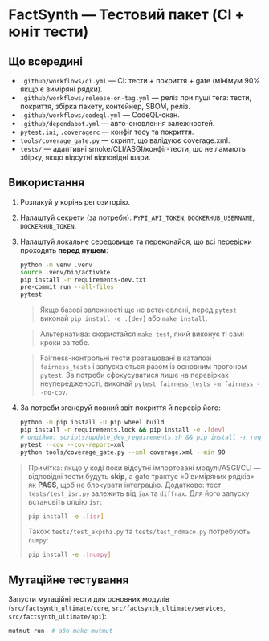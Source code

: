 # FactSynth — Тестовий пакет (CI + юніт тести)

## Що всередині

- `.github/workflows/ci.yml` — CI: тести + покриття + gate (мінімум 90% якщо є виміряні рядки).
- `.github/workflows/release-on-tag.yml` — реліз при пуші тега: тести, покриття, збірка пакету,
  контейнер, SBOM, реліз.
- `.github/workflows/codeql.yml` — CodeQL-скан.
- `.github/dependabot.yml` — авто-оновлення залежностей.
- `pytest.ini`, `.coveragerc` — конфіг тесу та покриття.
- `tools/coverage_gate.py` — скрипт, що валідуює coverage.xml.
- `tests/` — адаптивні smoke/CLI/ASGI/конфіг-тести, що не ламають збірку,
  якщо відсутні відповідні шари.

## Використання

1. Розпакуй у корінь репозиторію.
2. Налаштуй секрети (за потреби): `PYPI_API_TOKEN`, `DOCKERHUB_USERNAME`, `DOCKERHUB_TOKEN`.
3. Налаштуй локальне середовище та переконайся, що всі перевірки проходять **перед пушем**:

    ```bash
    python -m venv .venv
    source .venv/bin/activate
    pip install -r requirements-dev.txt
    pre-commit run --all-files
    pytest
    ```

    > Якщо базові залежності ще не встановлені, перед `pytest` виконай `pip install -e .[dev]`
    > або `make install`.

    > Альтернатива: скористайся `make test`, який виконує ті самі кроки за тебе.

    > Fairness-контрольні тести розташовані в каталозі `fairness_tests` і запускаються разом із
    > основним прогоном `pytest`. За потреби сфокусуватися лише на перевірках неупередженості,
    > виконай `pytest fairness_tests -m fairness --no-cov`.

4. За потреби згенеруй повний звіт покриття й перевір його:

    ```bash
    python -m pip install -U pip wheel build
    pip install -r requirements.lock && pip install -e .[dev]
    # опційно: scripts/update_dev_requirements.sh && pip install -r requirements-dev.txt
    pytest --cov --cov-report=xml
    python tools/coverage_gate.py --xml coverage.xml --min 90
    ```

> Примітка: якщо у коді поки відсутні імпортовані модулі/ASGI/CLI —
> відповідні тести будуть **skip**,
> а gate трактує «0 виміряних рядків» як **PASS**, щоб не блокувати інтеграцію.
> Додатково: тест `tests/test_isr.py` залежить від `jax` та `diffrax`.
> Для його запуску встановіть опцію `isr`:
>
> ```bash
> pip install -e .[isr]
> ```
>
> Також `tests/test_akpshi.py` та `tests/test_ndmaco.py` потребують `numpy`:
>
> ```bash
> pip install -e .[numpy]
> ```

## Мутаційне тестування

Запусти мутаційні тести для основних модулів (`src/factsynth_ultimate/core`, `src/factsynth_ultimate/services`, `src/factsynth_ultimate/api`):

```bash
mutmut run  # або make mutmut
```
